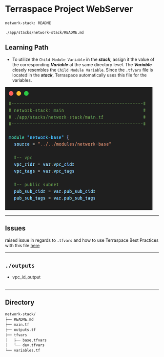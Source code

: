 # Terraspace Project WebServer
`network-stack: README`

`./app/stacks/network-stack/README.md`

## Learning Path
- To utilize the `Child Module Variable` in the ***stack***, assign it the value of the corresponding ***Variable*** at the same directory level. The ***Variable*** closely resembles the `Child Module Variable`. Since the `.tfvars` file is located in the ***stack***, Terraspace automatically uses this file for the variables.

![image of above comment](./../../../img/code-snap-network-stack.png)

-----

## Issues

raised issue in regards to `.tfvars` and how to use Terraspace Best Practices with this file [here](https://github.com/miGenjutsu/terraspace-webserver/issues/12) 


----

## `./outputs`
- vpc_id_output
<br></br>
----
## Directory
```sh
network-stack/
├── README.md
├── main.tf
├── outputs.tf
├── tfvars
│   ├── base.tfvars
│   └── dev.tfvars
└── variables.tf
```